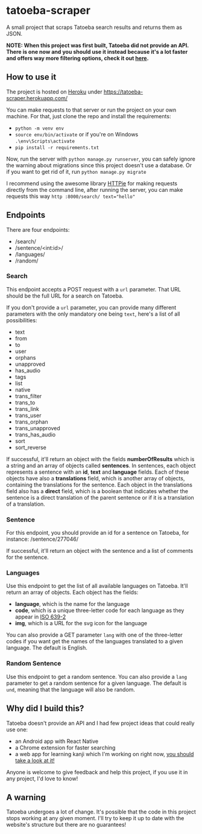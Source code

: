 # tatoeba-scraper
A small project that scraps Tatoeba search results and returns them as JSON.

**NOTE: When this project was first built, Tatoeba did not provide an API. There is one now and you should use it instead because it's a lot faster and offers way more filtering options, check it out [here](https://en.wiki.tatoeba.org/articles/show/api).** 


## How to use it

The project is hosted on [Heroku](https://heroku.com) under https://tatoeba-scraper.herokuapp.com/

You can make requests to that server or run the project on your own machine. For that, just clone the repo and install the requirements:

- `python -m venv env`
- `source env/bin/activate` or if you're on Windows `.\env\Scripts\activate`
- `pip install -r requirements.txt`

Now, run the server with `python manage.py runserver`, you can safely ignore the warning about migrations since this project doesn't use a database. Or if you want to get rid of it, run `python manage.py migrate`

I recommend using the awesome library [HTTPie](https://github.com/jakubroztocil/httpie) for making requests directly from the command line, after running the server, you can make requests this way `http :8000/search/ text="hello"`


## Endpoints

There are four endpoints:

- /search/
- /sentence/\<int:id\>/
- /languages/
- /random/

### Search

This endpoint accepts a POST request with a `url` parameter. That URL should be the full URL for a search on Tatoeba.

If you don't provide a `url` parameter, you can provide many different parameters with the only mandatory one being `text`, here's a list of all possibilities:

- text
- from
- to
- user
- orphans
- unapproved
- has_audio
- tags
- list
- native
- trans_filter
- trans_to
- trans_link
- trans_user
- trans_orphan
- trans_unapproved
- trans_has_audio
- sort
- sort_reverse

If successful, it'll return an object with the fields **numberOfResults** which is a string and an array of objects called **sentences**. In sentences, each object represents a sentence with an **id**, **text** and **language** fields. Each of these objects have also a **translations** field, which is another array of objects, containing the translations for the sentence. Each object in the translations field also has a **direct** field, which is a boolean that indicates whether the sentence is a direct translation of the parent sentence or if it is a translation of a translation.

### Sentence

For this endpoint, you should provide an id for a sentence on Tatoeba, for instance: /sentence/277046/

If successful, it'll return an object with the sentence and a list of comments for the sentence.

### Languages

Use this endpoint to get the list of all available languages on Tatoeba. It'll return an array of objects. Each object has the fields:

- **language**, which is the name for the language
- **code**, which is a unique three-letter code for each language as they appear in [ISO 639-2](https://en.wikipedia.org/wiki/List_of_ISO_639-1_codes)
- **img**, which is a URL for the svg icon for the language

You can also provide a GET parameter `lang` with one of the three-letter codes if you want get the names of the languages translated to a given language. The default is English.

### Random Sentence

Use this endpoint to get a random sentence. You can also provide a `lang` parameter to get a random sentence for a given language. The default is `und`, meaning that the language will also be random.

## Why did I build this?

Tatoeba doesn't provide an API and I had few project ideas that could really use one:

- an Android app with React Native
- a Chrome extension for faster searching 
- a web app for learning kanji which I'm working on right now, [you should take a look at it!](https://www.ryouflashcards.com)

Anyone is welcome to give feedback and help this project, if you use it in any project, I'd love to know!

## A warning

Tatoeba undergoes a lot of change. It's possible that the code in this project stops working at any given moment. I'll try to keep it up to date with the website's structure but there are no guarantees!

